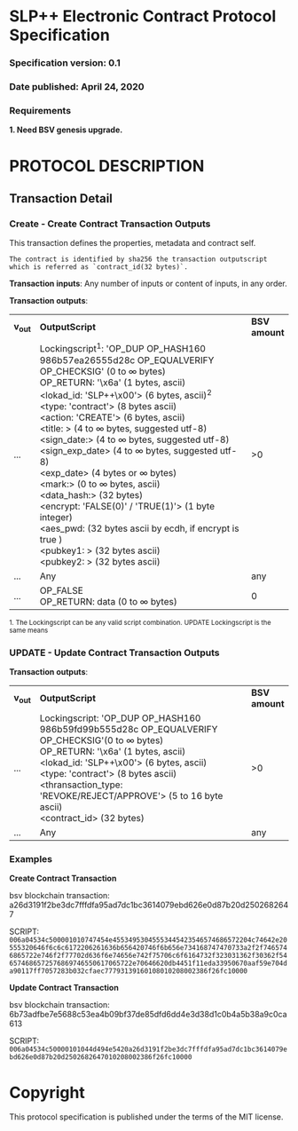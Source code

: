 # SLP++ Electronic Contract Protocol Specification
### Specification version: 0.1
### Date published: April 24, 2020

### Requirements
**1. Need BSV genesis upgrade.**

# PROTOCOL DESCRIPTION

## Transaction Detail

### Create - Create Contract Transaction Outputs

This transaction defines the properties, metadata and contract self. 
```
The contract is identified by sha256 the transaction outputscript which is referred as `contract_id(32 bytes)`.
```

**Transaction inputs**: Any number of inputs or content of inputs, in any order.

**Transaction outputs**:
<table>
<tr>
  <td><b>v<sub>out</sub></b></td>
  <td><b>OutputScript </b></td>
  <td><b>BSV<br/>amount</b></td>
</tr>
  <tr>
    <td>...</td>
   <td>
   Lockingscript<sup>1</sup>: 'OP_DUP OP_HASH160 986b57ea26555d28c OP_EQUALVERIFY OP_CHECKSIG' (0 to ∞ bytes)<br/>   
   OP_RETURN: '\x6a' (1 bytes, ascii)<br/>
   &lt;lokad_id: 'SLP++\x00'&gt; (6 bytes, ascii)<sup>2</sup><br/>
   &lt;type: 'contract'&gt; (8 bytes ascii)<br/>
   &lt;action: 'CREATE'&gt; (6 bytes, ascii)<br/>
   &lt;title: &gt; (4 to  ∞ bytes, suggested utf-8)<br/>
   &lt;sign_date:&gt; (4 to ∞ bytes, suggested utf-8)<br/>
   &lt;sign_exp_date&gt; (4 to ∞ bytes, suggested utf-8)<br/>
   &lt;exp_date&gt; (4 bytes or ∞ bytes)<br/>
   &lt;mark:&gt; (0 to ∞ bytes, ascii)<br/>
   &lt;data_hash:&gt; (32 bytes)<br/>
   &lt;encrypt: 'FALSE(0)' / 'TRUE(1)'&gt; (1 byte integer)<br/>
   &lt;aes_pwd: (32 bytes ascii by ecdh, if encrypt is true )<br/>
   &lt;pubkey1: &gt; (32 bytes ascii)<br/>
   &lt;pubkey2: &gt; (32 bytes ascii)<br/>
   </td>
    <td>>0</td>
  </tr>
  
  <tr>
    <td>...</td>
    <td>Any</td>
    <td>any</td>
  </tr>
  
  <tr>
    <td>...</td>
    <td>
    OP_FALSE <br>
    OP_RETURN: data (0 to  ∞ bytes)</td>
    <td>0</td>
  </tr>
 
</table>

<sup>1. The Lockingscript can be any valid script combination.  UPDATE Lockingscript is the same means</sup>   

### UPDATE - Update Contract Transaction Outputs

**Transaction outputs**:
<table>
<tr>
  <td><b>v<sub>out</sub></b></td>
  <td><b>OutputScript </b></td>
  <td><b>BSV<br/>amount</b></td>
</tr>
  <tr>
  <td>...</td>
  <td>
   Lockingscript: 'OP_DUP OP_HASH160 986b59fd99b555d28c OP_EQUALVERIFY OP_CHECKSIG'(0 to ∞ bytes)<br/>   
   OP_RETURN: '\x6a' (1 bytes, ascii)<br/>
&lt;lokad_id: 'SLP++\x00'&gt; (6 bytes, ascii)<BR>
&lt;type: 'contract'&gt; (8 bytes ascii)<br/>
&lt;thransaction_type: 'REVOKE/REJECT/APPROVE'&gt; (5 to 16 byte ascii)<BR>
&lt;contract_id&gt; (32 bytes)<BR>
  </td>
    <td>>0 </td>
  </tr>

  <tr>
    <td>...</td>
    <td>Any</td>
    <td>any</td>
  </tr>

</table>


### Examples

**Create Contract Transaction**

bsv blockchain transaction:  a26d3191f2be3dc7fffdfa95ad7dc1bc3614079ebd626e0d87b20d2502682647

SCRIPT: ``006a04534c500001010747454e45534953045553445423546574686572204c74642e20555320646f6c6c6172206261636b656420746f6b656e734168747470733a2f2f7465746865722e746f2f77702d636f6e74656e742f75706c6f6164732f323031362f30362f546574686572576869746550617065722e70646620db4451f11eda33950670aaf59e704da90117ff7057283b032cfaec77793139160108010208002386f26fc10000``

**Update Contract Transaction**

bsv blockchain transaction: 6b73adfbe7e5688c53ea4b09bf37de85dfd6dd4e3d38d1c0b4a5b38a9c0ca613

SCRIPT: ``006a04534c50000101044d494e5420a26d3191f2be3dc7fffdfa95ad7dc1bc3614079ebd626e0d87b20d2502682647010208002386f26fc10000``

# Copyright

This protocol specification is published under the terms of the MIT license.

